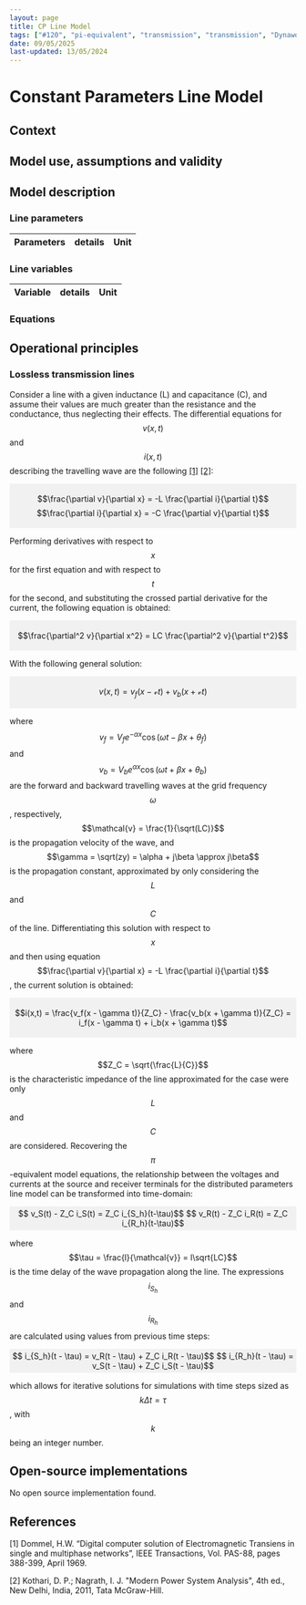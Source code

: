 ```yaml
---
layout: page
title: CP Line Model 
tags: ["#120", "pi-equivalent", "transmission", "transmission", "Dynawo"]
date: 09/05/2025 
last-updated: 13/05/2024
---
```


# Constant Parameters Line Model

## Context


## Model use, assumptions and validity



## Model description

### Line parameters

| Parameters    | details  | Unit |
| --------------| ------ | ----- |



### Line variables

| Variable    | details  | Unit |
| --------------| ------ | ----- |


### Equations



## Operational principles

### Lossless transmission lines

Consider a line with a given inductance (L) and capacitance (C), and assume their values are much greater than the resistance and the conductance, thus neglecting their effects. The differential equations for $$v(x,t)$$ and $$i(x, t)$$ describing the travelling wave are the following [[1]](#1) [[2]](#2):

<div style="background-color:rgba(0, 0, 0, 0.0470588); text-align:center; vertical-align: middle; padding:4px 0;">

$$\frac{\partial v}{\partial x} = -L \frac{\partial i}{\partial t}$$
$$\frac{\partial i}{\partial x} = -C \frac{\partial v}{\partial t}$$

</div>

Performing derivatives with respect to $$x$$ for the first equation and with respect to $$t$$ for the second, and substituting the crossed partial derivative for the current, the following equation is obtained:

<div style="background-color:rgba(0, 0, 0, 0.0470588); text-align:center; vertical-align: middle; padding:4px 0;">

$$\frac{\partial^2 v}{\partial x^2} = LC \frac{\partial^2 v}{\partial t^2}$$

</div>

With the following general solution:

<div style="background-color:rgba(0, 0, 0, 0.0470588); text-align:center; vertical-align: middle; padding:4px 0;">

$$v(x, t) = v_f(x - \mathcal{v} t) + v_b(x + \mathcal{v} t)$$

</div>

where $$v_f = V_fe^{-\alpha x} \cos(\omega t - \beta x + \theta_f)$$ and $$v_b = V_be^{\alpha x} \cos(\omega t + \beta x + \theta_b)$$ are the forward and backward travelling waves at the grid frequency $$\omega$$, respectively, $$\mathcal{v} = \frac{1}{\sqrt(LC)}$$ is the propagation velocity of the wave, and $$\gamma = \sqrt(zy) = \alpha + j\beta \approx j\beta$$ is the propagation constant, approximated by only considering the $$L$$ and $$C$$ of the line. Differentiating this solution with respect to $$x$$ and then using equation $$\frac{\partial v}{\partial x} = -L \frac{\partial i}{\partial t}$$, the current solution is obtained:

<div style="background-color:rgba(0, 0, 0, 0.0470588); text-align:center; vertical-align: middle; padding:4px 0;">

$$i(x,t) = \frac{v_f(x - \gamma t)}{Z_C} - \frac{v_b(x + \gamma t)}{Z_C} = i_f(x - \gamma t) + i_b(x + \gamma t)$$

</div>

where $$Z_C = \sqrt{\frac{L}{C}}$$ is the characteristic impedance of the line approximated for the case were only $$L$$ and $$C$$ are considered. Recovering the $$\pi$$-equivalent model equations, the relationship between the voltages and currents at the source and receiver terminals for the distributed parameters line model can be transformed into time-domain:

<div style="background-color:rgba(0, 0, 0, 0.0470588); text-align:center; vertical-align: middle; padding:4px 0;">
$$ v_S(t) - Z_C i_S(t) = Z_C i_{S_h}(t-\tau)$$
$$ v_R(t) - Z_C i_R(t) = Z_C i_{R_h}(t-\tau)$$
</div>

where $$\tau = \frac{l}{\mathcal{v}} = l\sqrt{LC}$$ is the time delay of the wave propagation along the line. The expressions $$i_{S_h}$$ and $$i_{R_h}$$ are calculated using values from previous time steps:

<div style="background-color:rgba(0, 0, 0, 0.0470588); text-align:center; vertical-align: middle; padding:4px 0;">
$$ i_{S_h}(t - \tau) = v_R(t - \tau) + Z_C i_R(t - \tau)$$
$$ i_{R_h}(t - \tau) = v_S(t - \tau) + Z_C i_S(t - \tau)$$
</div>

which allows for iterative solutions for simulations with time steps sized as $$k \Delta t = \tau$$, with $$k$$ being an integer number.

## Open-source implementations

No open source implementation found.

## References

<a id="1">[1]</a> Dommel, H.W. “Digital computer solution of Electromagnetic Transiens in single and multiphase networks”, IEEE Transactions, Vol. PAS-88, pages 388-399, April 1969.

<a id="2">[2]</a> Kothari, D. P.; Nagrath, I. J. "Modern Power System Analysis", 4th ed., New Delhi, India, 2011, Tata McGraw-Hill.